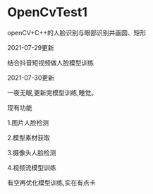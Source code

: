 # OpenCvTest1
openCV+C++的人脸识别与眼部识别并画圆、矩形

2021-07-29更新

结合抖音短视频做人脸模型训练

2021-07-30更新

一夜无眠,更新完模型训练,睡觉。

现有功能

1.图片人脸检测

2.模型素材获取

3.摄像头人脸检测

4.视频流模型训练

有空再优化模型训练,实在有点卡 

